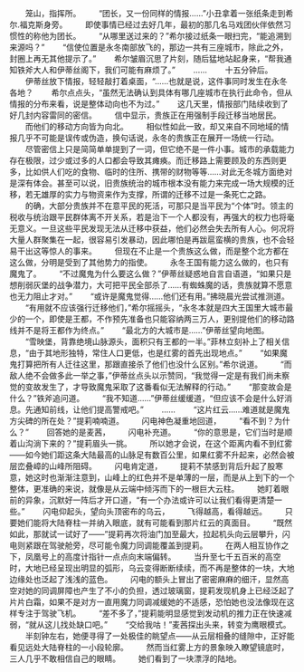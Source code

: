 　　笼山，指挥所。
　　“团长，又一份同样的情报……”小丑拿着一张纸条走到希尔.福克斯身旁。
　　即使事情已经过去好几年，最初的那几名马戏团伙伴依然习惯性的称他为团长。
　　“从哪里送过来的？”希尔接过纸条一眼扫完，“能追溯到来源吗？”
　　“信使位置是永冬南部放飞的，那边一共有三座城市，除此之外，封圈上再无其他提示了。”
　　希尔皱眉沉思了片刻，随后猛地站起身来，“帮我通知铁斧大人和伊蒂丝阁下，我们可能有麻烦了。”
　　……
　　十五分钟后。
　　伊蒂丝放下情报，轻轻敲打着桌面，“……也就是说，这件事同时发生在永冬各地？
　　希尔点点头，“虽然无法确认到具体有哪几座城市在执行此命令，但从情报的分布来看，说是整体动向也不为过。”
　　这几天里，情报部门陆续收到了好几封内容雷同的密信。
　　信中显示，贵族正在用强制手段迁移当地居民。
　　而他们的移动方向皆为向北。
　　相似性如此一致，却又来自不同地域的情报几乎不可能是误传或伪造，换句话说，永冬的贵族正在展开一场统一行动。
　　尽管密信上只是简简单单提到了一词，但它绝不是一件小事。城市的承载能力存在极限，过少或过多的人口都会导致其瘫痪。而迁移路上需要顾及的东西则更多，比如供人们吃的食物、临时的住所、携带的财物等等……对此无冬城方面绝对是深有体会。甚至可以说，旧贵族统治的城市根本没有能力来完成一场大规模的迁移，若无雄厚的实力与物资来作为支撑，所谓的迁移不过是一条死亡之路。
　　的确，大部分贵族并不在意平民的死活，可那只是当平民为“个体”时。领主的税收与统治跟平民群体离不开关系，若是治下一个人都没有，再强大的权力也将毫无意义。一旦这些平民发现无法从迁移中获益，他们必然会失去所有人心。何况将大量人群聚集在一起，很容易引发暴动，因此哪怕是再跋扈蛮横的贵族，也不会轻易干出这等惊人的事来。
　　但现在不止是一个贵族这么做，而是整个北方都在这么做，分明是受到了其他势力的指使。
　　永冬王国有能力这么做的，也只有魔鬼了。
　　“不过魔鬼为什么要这么做？”伊蒂丝疑惑地自言自语道，“如果只是想削弱灰堡的战争潜力，大可把平民全部杀了……有蜘蛛魔的话，贵族就算不愿意也无力阻止才对。”
　　“或许是魔鬼觉得……他们还有用。”拂晓晨光尝试推测道。
　　“有用就不应该强行迁移他们，”希尔摇摇头，“永冬本就是四大王国里大城市最少的一个，即使是王都，不作预先准备也只能容纳两三万人，更别提他们的移动路线并不是将王都作为终点。”
　　“最北方的大城市是……”伊蒂丝望向地图。
　　“雪映堡，背靠绝境山脉源头，面积只有王都的一半。”菲林立刻补上了相关信息，“由于其地形独特，常住人口更低，也是红雾的首先出现地点。”
　　“如果魔鬼打算把所有人迁往这里，那跟直接杀了他们也没什么区别。”希尔说道。
　　“而敌人绝不会做多此一举之事，”伊蒂丝点头以示赞同，“我觉得一定是有我们尚未察觉的变故发生了，才导致魔鬼采取了这番看似无法解释的行动。”
　　“那变故会是什么？”铁斧追问道。
　　“我不知道……”伊蒂丝缓缓道，“但应该不会是什么好消息。先通知前线，让他们提高警戒吧。”
　　……
　　“这片红云……难道就是魔鬼方尖碑的所在处？”提莉喃喃道。
　　闪电神色凝重地回道，
　　“看不到？为什么？”
　　回答她的是麦茜，
　　闪电补充道。
　　“你的意思是，它们当时是顺着山沟淌下来的？”提莉眉头一挑。
　　所以她才会说，在这个距离内看不到红雾——如今她们距这条大陆最高的山脉足有数百公里，如果红雾不升起来，必然会被层峦叠嶂的山峰所阻碍。
　　闪电肯定道，
　　提莉不禁感到背后升起了股寒意，她这时也渐渐注意到，山峰上的红色并不是单薄的一层，而是从上到下的一个整体，更准确的来说，就像是从云端中倾泻而下的一根巨大云柱。
　　她盯着眼前的异象，沉默好一阵后才开口道，“有一个办法或许可以让我们看得更清楚一些。”
　　闪电仰起头，望向头顶密布的乌云，
　　飞得越高，看得越远。
　　只要她们能将大陆脊柱一并纳入眼底，就有可能看到那片红云的真面目。
　　“既然如此，那就试一试好了——”提莉再次将油门加至最大，拉起机头向云层攀升，闪电则紧跟在驾驶舱旁，尽可能令魔力同调能覆盖到提莉。
　　在两人相互协作之下，凤凰号上的高度计指针一点点向末端偏转。
　　当升至七千五百米的高空时，大地已经呈现出明显的弧形，乌云变得断断续续，而不再是整体的一块，大地边缘处也泛起了浅浅的蓝色。
　　闪电的额头上冒出了密密麻麻的细汗，显然高空对她的同调屏障也产生了不小的负担，透过玻璃窗，提莉发现机身上已经泛起了片片白霜，如果不是对方一直用魔力同调减缓她的不适感，恐怕她也没法像现在这样专注于驾驶飞机。
　　“差不多了，”提莉能明显感觉到发动机的推力正在快速减弱，“就从这儿找处缺口吧。”
　　“交给我咕！”麦茜探出头来，转变为鹰眼模式。
　　半刻钟左右，她便寻得了一处极佳的眺望点——从云层相叠的缝隙中，正好能看见远处大陆脊柱的一小段轮廓。
　　然而当红雾上方的景象映入瞭望镜底时，三人几乎不敢相信自己的眼睛。
　　她们看到了一块漂浮的陆地。